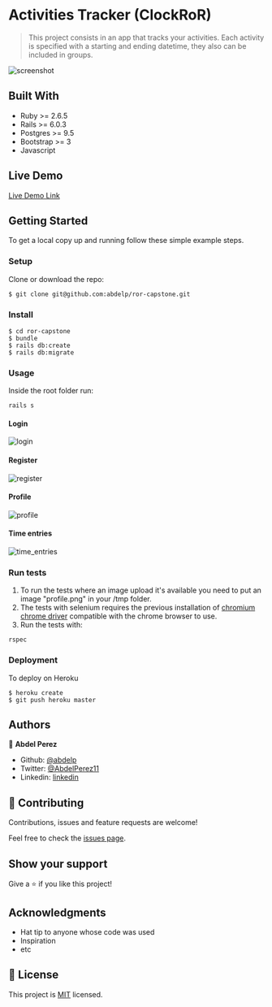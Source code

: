 # Activities Tracker (ClockRoR)

> This project consists in an app that tracks your activities. Each activity is specified with a starting and ending datetime, they also can be included in groups.

![screenshot](./app/assets/images/app_screenshot.png)

## Built With

- Ruby >= 2.6.5
- Rails >= 6.0.3
- Postgres >= 9.5
- Bootstrap >= 3
- Javascript


## Live Demo

[Live Demo Link](https://whispering-retreat-92662.herokuapp.com)


## Getting Started

To get a local copy up and running follow these simple example steps.

### Setup

Clone or download the repo:

```
$ git clone git@github.com:abdelp/ror-capstone.git
```

### Install

```
$ cd ror-capstone
$ bundle
$ rails db:create
$ rails db:migrate
```

### Usage

Inside the root folder run:

```
rails s
```

#### Login

![login](./app/assets/images/login.png)

#### Register

![register](./app/assets/images/register.png)

#### Profile

![profile](./app/assets/images/profile.png)

#### Time entries

![time_entries](./app/assets/images/time_entries.png)

### Run tests

1. To run the tests where an image upload it's available you need to put an image "profile.png" in your /tmp folder.
2. The tests with selenium requires the previous installation of [chromium chrome driver](https://chromedriver.chromium.org/downloads) compatible with the chrome browser to use.
3. Run the tests with:

```
rspec
```

### Deployment

To deploy on Heroku

```
$ heroku create
$ git push heroku master
```

## Authors

👤 **Abdel Perez**

- Github: [@abdelp](https://github.com/abdelp)
- Twitter: [@AbdelPerez11](https://twitter.com/AbdelPerez11)
- Linkedin: [linkedin](https://www.linkedin.com/in/abdel-perez)

## 🤝 Contributing

Contributions, issues and feature requests are welcome!

Feel free to check the [issues page](issues/).

## Show your support

Give a ⭐️ if you like this project!

## Acknowledgments

- Hat tip to anyone whose code was used
- Inspiration
- etc

## 📝 License

This project is [MIT](lic.url) licensed.
